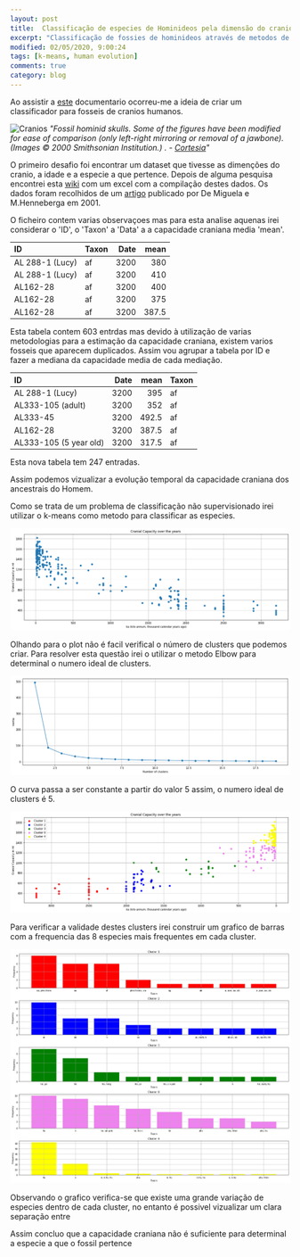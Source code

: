 ```yaml
---
layout: post
title:  Classificação de especies de Hominideos pela dimensão do cranio
excerpt: "Classificação de fossies de hominideos através de metodos de machine learning"
modified: 02/05/2020, 9:00:24
tags: [k-means, human evolution]
comments: true
category: blog
---
```


Ao assistir a [este](https://www.youtube.com/watch?v=XqX72KvH15E) documentario ocorreu-me a ideia de criar um classificador para fosseis de cranios humanos.

![Cranios](https://anthropologynet.files.wordpress.com/2007/06/fossil-hominid-skulls.jpg) 
*"Fossil hominid skulls. Some of the figures have been modified for ease of comparison (only left-right mirroring or removal of a jawbone). (Images © 2000 Smithsonian Institution.) . - [Cortesia](https://anthropology.net/2007/06/11/fossil-hominid-skulls/fossil-hominid-skulls/)"*


O primeiro desafio foi encontrar um dataset que tivesse as dimenções do cranio, a idade e a especie a que pertence.
Depois de alguma pesquisa encontrei esta [wiki](http://phylo.wikidot.com/fun-with-hominin-cranial-capacity-through-time#toc1) com um excel com a compilação destes dados. Os dados foram recolhidos de um [artigo](https://www.sciencedirect.com/science/article/abs/pii/S0018442X04700025?via%3Dihub) publicado por De Miguela e M.Henneberga em 2001.

O ficheiro contem varias observaçoes mas para esta analise aquenas irei considerar o 'ID', o 'Taxon' a 'Data' a a capacidade craniana media 'mean'.

| ID              | Taxon   |   Date |   mean |
|:----------------|:--------|-------:|-------:|
| AL 288-1 (Lucy) | af      |   3200 |  380   |
| AL 288-1 (Lucy) | af      |   3200 |  410   |
| AL162-28        | af      |   3200 |  400   |
| AL162-28        | af      |   3200 |  375   |
| AL162-28        | af      |   3200 |  387.5 |

Esta tabela contem 603 entrdas mas devido à utilização de varias metodologias para a estimação da capacidade craniana, existem varios fosseis que aparecem duplicados. Assim vou agrupar a tabela por ID e fazer a mediana da capacidade media de cada mediação.

| ID                     |   Date |   mean | Taxon   |
|:-----------------------|-------:|-------:|:--------|
| AL 288-1 (Lucy)        |   3200 |  395   | af      |
| AL333-105 (adult)      |   3200 |  352   | af      |
| AL333-45               |   3200 |  492.5 | af      |
| AL162-28               |   3200 |  387.5 | af      |
| AL333-105 (5 year old) |   3200 |  317.5 | af      |


Esta nova tabela tem 247 entradas.

Assim podemos vizualizar a evolução temporal da capacidade craniana dos ancestrais do Homem.

Como se trata de um problema de classificação não supervisionado irei utilizar o k-means como metodo para classificar as especies.

![cranial capacity evolution](/assets/img/hominid/cc_by_year.png)

Olhando para o plot não é facil verifical o número de clusters que podemos criar. 
Para resolver esta questão irei o utilizar o metodo Elbow para determinal o numero ideal de clusters.

![Elbow Plot](/assets/img/hominid/hominid_Elbow.png)


O curva passa a ser constante a partir do valor 5 assim, o numero ideal de clusters é 5.

![Clusters](/assets/img/hominid/hominid_clusters.png)

Para verificar a validade destes clusters irei construir um grafico de barras com a frequencia das 8 especies mais frequentes em cada cluster.

![Taxon Frequency](/assets/img/hominid/taxon_freq_cluster.png)

Observando o grafico verifica-se que existe uma grande variação de especies dentro de cada cluster, no entanto é possivel vizualizar um clara separação entre 

Assim concluo que a capacidade craniana não é suficiente para determinal a especie a que o fossil pertence 

